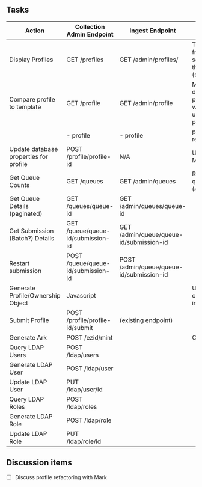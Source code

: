## Tasks
| Action | Collection Admin Endpoint | Ingest Endpoint | Note |
| ------ | ------------------------- | --------------- | ---- |
| Display Profiles | GET /profiles | GET /admin/profiles/ | TODO: retrieve from ingest server rather than from S3 (simplification) |
| Compare profile to template | GET /profile | GET /admin/profile | Merge database properties with underlying profiles |
| | - profile | - profile | profile id to retrieve |
| Update database properties for profile | POST /profile/profile-id | N/A | Update MySQL |
| Get Queue Counts | GET /queues | GET /admin/queues | Return per-queue counts (active, failed) |
| Get Queue Details (paginated) | GET /queues/queue-id | GET /admin/queues/queue-id | |
| Get Submission (Batch?) Details | GET /queue/queue-id/submission-id | GET /admin/queue/queue-id/submission-id | |
| Restart submission | POST /queue/queue-id/submission-id | POST /admin/queue/queue-id/submission-id | |
| Generate Profile/Ownership Object | Javascript | | User will copy/paste into Git |
| Submit Profile | POST /profile/profile-id/submit | (existing endpoint) | | 
| Generate Ark | POST /ezid/mint | | Call ezid |
| Query LDAP Users | POST /ldap/users | | |
| Generate LDAP User | POST /ldap/user | | |
| Update LDAP User | PUT /ldap/user/id | | |
| Query LDAP Roles | POST /ldap/roles | | |
| Generate LDAP Role | POST /ldap/role | | |
| Update LDAP Role | PUT /ldap/role/id | | |

## Discussion items
- [ ] Discuss profile refactoring with Mark

